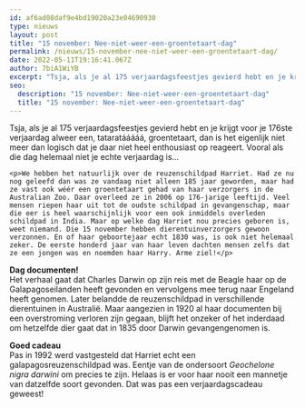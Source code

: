 ```yaml
---
id: af6ad08daf9e4bd19020a23e04690930
type: nieuws
layout: post
title: "15 november: Nee-niet-weer-een-groentetaart-dag"
permalink: /nieuws/15-november-nee-niet-weer-een-groentetaart-dag/
date: 2022-05-11T19:16:41.067Z
author: 7biA1WiYB
excerpt: "Tsja, als je al 175 verjaardagsfeestjes gevierd hebt en je krijgt voor je 176ste verjaardag alweer een, tataratááááá, groentetaart, dan is het eigenlijk niet meer dan logisch dat je daar niet heel enthousiast op reageert. Vooral als die dag helemaal niet je echte verjaardag is...  "
seo:
  description: "15 november: Nee-niet-weer-een-groentetaart-dag"
  title: "15 november: Nee-niet-weer-een-groentetaart-dag"
---
```

Tsja, als je al 175 verjaardagsfeestjes gevierd hebt en je krijgt voor je 176ste verjaardag alweer een, tataratááááá, groentetaart, dan is het eigenlijk niet meer dan logisch dat je daar niet heel enthousiast op reageert. Vooral als die dag helemaal niet je echte verjaardag is...  

    <p>We hebben het natuurlijk over de reuzenschildpad Harriet. Had ze nu nog geleefd dan was ze vandaag niet alleen 185 jaar geworden, maar had ze vast ook wéér een groentetaart gehad van haar verzorgers in de Australian Zoo. Daar overleed ze in 2006 op 176-jarige leeftijd. Veel mensen riepen haar uit tot de oudste schildpad in gevangenschap, maar die eer is heel waarschijnlijk voor een ook inmiddels overleden schildpad in India. Maar op welke dag Harriet nou precies geboren is, weet niemand. Die 15 november hebben dierentuinverzorgers gewoon verzonnen. En of haar geboortejaar echt 1830 was, is ook niet helemaal zeker. De eerste honderd jaar van haar leven dachten mensen zelfs dat ze een jongen was en noemden haar Harry. Arme ziel!</p>
<p><strong>Dag documenten!</strong><br>Het verhaal gaat dat Charles Darwin op zijn reis met de Beagle haar op de Galapagoseilanden heeft gevonden en vervolgens mee terug naar Engeland heeft genomen. Later belandde de reuzenschildpad in verschillende dierentuinen in Australië. Maar aangezien in 1920 al haar documenten bij een overstroming verloren zijn gegaan, blijft het onzeker of het inderdaad om hetzelfde dier gaat dat in 1835 door Darwin gevangengenomen is.</p>
<p><strong>Goed cadeau</strong><br>Pas in 1992 werd vastgesteld dat Harriet echt een galapagosreuzenschildpad was. Eentje van de ondersoort <em>Geochelone nigra darwini</em> om precies te zijn. Helaas is er voor haar nooit een mannetje van datzelfde soort gevonden. Dat was pas een verjaardagscadeau geweest!</p>  

